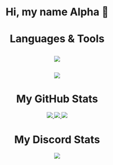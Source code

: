 <p align="center">
    <h1 align="center">Hi, my name Alpha 👋</h1>
</p>

<h1 align="center">
    Languages & Tools
</h1>

<h2 align="center">
    <img src="https://skillicons.dev/icons?i=js,ts,html,css,python,nodejs,java,mysql,sqlite,mongo,sqlite3&theme=dark" />
    </h2>
     <h2 align="center">
    <img src="https://skillicons.dev/icons?i=powershell,stackoverflow,github,discord,bots,vscode,visualstudio,atom&theme=dark" />
     </h2>

<h1 align="center">
    My GitHub Stats
</h1>
  <p align="center">
    <a href="https://github.com/ByAlphas/">
        <img src="https://github-readme-stats.vercel.app/api?username=ByAlphas&show_icons=true&theme=dark" />
        <img src= "https://skillicons.dev/icons?i=empty&theme=dark" />
           <img src="https://github-readme-stats.vercel.app/api/top-langs/?username=ByAlphas&layout=compact&show_icons=true&theme=dark&border=true" />
    </a>
</p>
    
 <h1 align="center">
     My Discord Stats
        </h1>
        <p align="center">
       <a href="https://discord.com/users/755692726074343424">
                   <img src="https://lanyard.cnrad.dev/api/755692726074343424" />
           </a>
    </p>
    
    


   
    
    
